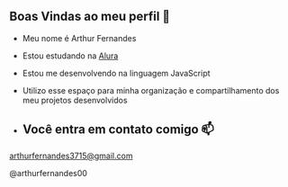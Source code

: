 ## Boas Vindas ao meu perfil 👋

- Meu nome é Arthur Fernandes

- Estou estudando na [Alura](https://ww.alura.com.br)
- Estou me desenvolvendo na linguagem JavaScript
- Utilizo esse espaço para minha organização e compartilhamento dos meu projetos desenvolvidos

- ## Você entra em contato comigo 📫

 arthurfernandes3715@gmail.com
 
 @arthurfernandes00
